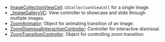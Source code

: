 
  - [ImageCollectionViewCell](/ImageCollectionViewCell):
    `UICollectionViewCell` for a single image.
  - [\_ImageGalleryVC](/_ImageGalleryVC):
    View controller to showcase and slide through multiple images.
  - [ZoomAnimator](/ZoomAnimator):
    Object for animating transition of an image.
  - [ZoomDismissalInteractionController](/ZoomDismissalInteractionController):
    Controller for interactive dismissal.
  - [ZoomTransitionController](/ZoomTransitionController):
    Object for controlling zoom transition.
